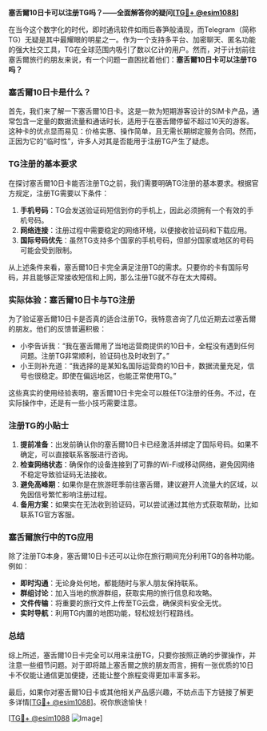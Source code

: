 **塞舌爾10日卡可以注册TG吗？——全面解答你的疑问[[TG💪+ @esim1088](https://t.me/s/esim1088)]**

在当今这个数字化的时代，即时通讯软件如雨后春笋般涌现，而Telegram（简称TG）无疑是其中最耀眼的明星之一。作为一个支持多平台、加密聊天、匿名功能的强大社交工具，TG在全球范围内吸引了数以亿计的用户。然而，对于计划前往塞舌爾旅行的朋友来说，有一个问题一直困扰着他们：**塞舌爾10日卡可以注册TG吗？**

### 塞舌爾10日卡是什么？

首先，我们来了解一下塞舌爾10日卡。这是一款为短期游客设计的SIM卡产品，通常包含一定量的数据流量和通话时长，适用于在塞舌爾停留不超过10天的游客。这种卡的优点显而易见：价格实惠、操作简单，且无需长期绑定服务合同。然而，正因为它的“临时性”，许多人对其是否能用于注册TG产生了疑虑。

### TG注册的基本要求

在探讨塞舌爾10日卡能否注册TG之前，我们需要明确TG注册的基本要求。根据官方规定，注册TG需要以下条件：

1. **手机号码**：TG会发送验证码短信到你的手机上，因此必须拥有一个有效的手机号码。
2. **网络连接**：注册过程中需要稳定的网络环境，以便接收验证码和下载应用。
3. **国际号码优先**：虽然TG支持多个国家的手机号码，但部分国家或地区的号码可能会受到限制。

从上述条件来看，塞舌爾10日卡完全满足注册TG的需求。只要你的卡有国际号码，并且能够正常接收短信和上网，那么注册TG就不存在太大障碍。

### 实际体验：塞舌爾10日卡与TG注册

为了验证塞舌爾10日卡是否真的适合注册TG，我特意咨询了几位近期去过塞舌爾的朋友。他们的反馈普遍积极：

- 小李告诉我：“我在塞舌爾用了当地运营商提供的10日卡，全程没有遇到任何问题。注册TG非常顺利，验证码也及时收到了。”
- 小王则补充道：“我选择的是某知名国际运营商的10日卡，数据流量充足，信号也很稳定。即使在偏远地区，也能正常使用TG。”

这些真实的使用经验表明，塞舌爾10日卡完全可以胜任TG注册的任务。不过，在实际操作中，还是有一些小技巧需要注意。

### 注册TG的小贴士

1. **提前准备**：出发前确认你的塞舌爾10日卡已经激活并绑定了国际号码。如果不确定，可以直接联系客服进行咨询。
2. **检查网络状态**：确保你的设备连接到了可靠的Wi-Fi或移动网络，避免因网络不稳定导致验证码无法接收。
3. **避免高峰期**：如果你是在旅游旺季前往塞舌爾，建议避开人流量大的区域，以免因信号繁忙影响注册过程。
4. **备用方案**：如果实在无法收到验证码，可以尝试通过其他方式获取帮助，比如联系TG官方客服。

### 塞舌爾旅行中的TG应用

除了注册TG本身，塞舌爾10日卡还可以让你在旅行期间充分利用TG的各种功能。例如：

- **即时沟通**：无论身处何地，都能随时与家人朋友保持联系。
- **群组讨论**：加入当地的旅游群组，获取实用的旅行信息和攻略。
- **文件传输**：将重要的旅行文件上传至TG云盘，确保资料安全无忧。
- **实时导航**：利用TG内置的地图功能，轻松规划行程路线。

### 总结

综上所述，塞舌爾10日卡完全可以用来注册TG，只要你按照正确的步骤操作，并注意一些细节问题。对于即将踏上塞舌爾之旅的朋友而言，拥有一张优质的10日卡不仅能让通信更加便捷，还能让整个旅程变得更加丰富多彩。

最后，如果你对塞舌爾10日卡或其他相关产品感兴趣，不妨点击下方链接了解更多详情[[TG💪+ @esim1088](https://t.me/s/esim1088)]。祝你旅途愉快！

[[TG💪+ @esim1088](https://t.me/s/esim1088) ![Image](https://i.postimg.cc/4NQfJmqS/Snipaste-2025-05-13-00-14-12.png)]